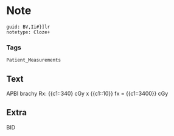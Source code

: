 # Note
```
guid: BV,Ii#}]lr
notetype: Cloze+
```

### Tags
```
Patient_Measurements
```

## Text
APBI brachy Rx: {{c1::340} cGy x {{c1::10}} fx = {{c1::3400}} cGy

## Extra
BID

